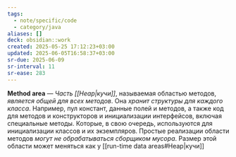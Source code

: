```yaml
---
tags:
  - note/specific/code
  - category/java
aliases: []
deck: obsidian::work
created: 2025-05-25 17:12:23+03:00
updated: 2025-06-05T16:58:37+03:00
sr-due: 2025-06-09
sr-interval: 11
sr-ease: 283
---
```


**Method area**
—
*Часть [[Heap|кучи]]*, называемая областью методов, *является общей для всех методов*. Она *хранит структуры для каждого класса*. Например, пул констант, данные полей и методов, а также код для методов и конструкторов и инициализации интерфейсов, включая специальные методы. Которые, в свою очередь, используются для инициализации классов и их экземпляров. Простые реализации области методов *могут не обрабатываться сборщиком мусора*. Размер этой области может меняться как у [[run-time data areas#Heap|кучи]]
